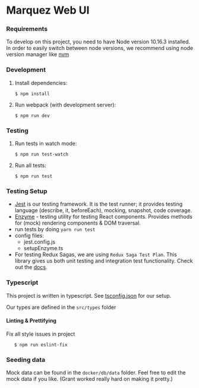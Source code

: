 # Marquez Web UI

### Requirements

To develop on this project, you need to have Node version 10.16.3 installed. In order to easily switch between node versions, we recommend using node version manager like [nvm](https://github.com/nvm-sh/nvm/blob/master/README.md)

### Development

1. Install dependencies:

   ```
   $ npm install
   ```

2. Run webpack (with development server):

   ```
   $ npm run dev
   ```

### Testing

1. Run tests in watch mode:

   ```
   $ npm run test-watch
   ```

2. Run all tests:

   ```
   $ npm run test
   ```

### Testing Setup

- [Jest](https://jestjs.io/en/) is our testing framework. It is the test runner; it provides testing language (describe, it, beforeEach), mocking, snapshot, code coverage.
- [Enzyme](https://github.com/airbnb/enzyme) - testing utility for testing React components. Provides methods for (mock) rendering components & DOM traversal.
- run tests by doing `yarn run test`
- config files:
  - jest.config.js
  - setupEnzyme.ts
- For testing Redux Sagas, we are using `Redux Saga Test Plan`. This library gives us both unit testing and integration test functionality. Check out the [docs](http://redux-saga-test-plan.jeremyfairbank.com/).

### Typescript

This project is written in typescript. See [tsconfig.json](tsconfig.json) for our setup.

Our types are defined in the `src/types` folder

#### Linting & Prettifying

Fix all style issues in project
```
   $ npm run eslint-fix 
```

### Seeding data

Mock data can be found in the `docker/db/data` folder.
Feel free to edit the mock data if you like. (Grant worked really hard on making it pretty.)
